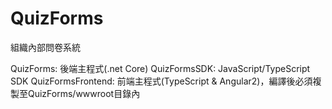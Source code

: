 ﻿QuizForms
=====
組織內部問卷系統

QuizForms: 後端主程式(.net Core)
QuizFormsSDK: JavaScript/TypeScript SDK
QuizFormsFrontend: 前端主程式(TypeScript & Angular2)，編譯後必須複製至QuizForms/wwwroot目錄內